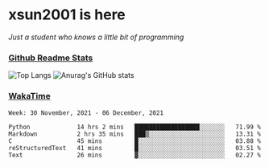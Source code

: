 # xsun2001 is here

*Just a student who knows a little bit of programming*

### [Github Readme Stats](https://github.com/anuraghazra/github-readme-stats)

![Top Langs](https://github-readme-stats.vercel.app/api/top-langs/?username=xsun2001&layout=compact&theme=radical) ![Anurag's GitHub stats](https://github-readme-stats.vercel.app/api?username=xsun2001&show_icons=true&theme=radical)

### [WakaTime](https://wakatime.com)

<!--START_SECTION:waka-->
```text
Week: 30 November, 2021 - 06 December, 2021

Python             14 hrs 2 mins   ██████████████████░░░░░░░   71.99 % 
Markdown           2 hrs 35 mins   ███▒░░░░░░░░░░░░░░░░░░░░░   13.31 % 
C                  45 mins         █░░░░░░░░░░░░░░░░░░░░░░░░   03.88 % 
reStructuredText   41 mins         █░░░░░░░░░░░░░░░░░░░░░░░░   03.51 % 
Text               26 mins         ▓░░░░░░░░░░░░░░░░░░░░░░░░   02.27 % 
```
<!--END_SECTION:waka-->
